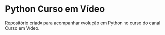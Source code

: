 # Python Curso em Vídeo
 Repositório criado para acompanhar evolução em Python no curso do canal Curso em Vídeo.
